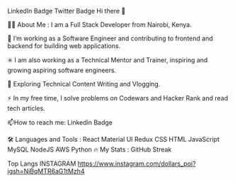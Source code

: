 
LinkedIn Badge Twitter Badge
Hi there 👋

👩‍💻 About Me :
I am a Full Stack Developer  from Nairobi, Kenya.

🔭 I’m working as a Software Engineer and contributing to frontend and backend for building web applications.

✳️ I am also working as a Technical Mentor and Trainer, inspiring and growing aspiring software engineers.

🌱 Exploring Technical Content Writing and Vlogging.

⚡ In my free time, I solve problems on Codewars and Hacker Rank and read tech articles.

📫How to reach me: Linkedin Badge

🛠️ Languages and Tools :
React  Material UI  Redux   CSS  HTML  JavaScript  MySQL  NodeJS  AWS  Python 
🔥 My Stats :
GitHub Streak

Top Langs
INSTAGRAM https://www.instagram.com/dollars_poi?igsh=NjBqMTR6aG1tMzh4
